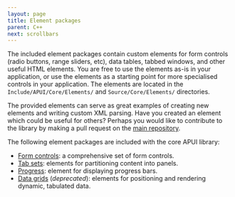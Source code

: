 ```yaml
---
layout: page
title: Element packages
parent: C++
next: scrollbars
---
```


The included element packages contain custom elements for form controls (radio buttons, range sliders, etc), data tables, tabbed windows, and other useful HTML elements. You are free to use the elements as-is in your application, or use the elements as a starting point for more specialised controls in your application. The elements are located in the `Include/APUI/Core/Elements/` and `Source/Core/Elements/` directories.

The provided elements can serve as great examples of creating new elements and writing custom XML parsing. Have you created an element which could be useful for others? Perhaps you would like to contribute to the library by making a pull request on the [main repository]({{page.lib_site}}).

The following element packages are included with the core APUI library:

- [Form controls](element_packages/form.html): a comprehensive set of form controls.
- [Tab sets](element_packages/tab_set.html): elements for partitioning content into panels.
- [Progress](element_packages/progress_bar.html): element for displaying progress bars.
- [Data grids](element_packages/data_grid.html) (*deprecated*): elements for positioning and rendering dynamic, tabulated data.
